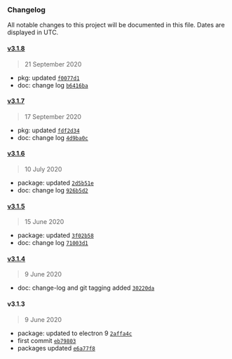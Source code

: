 ### Changelog

All notable changes to this project will be documented in this file. Dates are displayed in UTC.

#### [v3.1.8](https://github.com/saostad/Electron-React-Typescript/compare/v3.1.7...v3.1.8)

> 21 September 2020

- pkg: updated [`f0077d1`](https://github.com/saostad/Electron-React-Typescript/commit/f0077d123bd7ed9147840ffbb1e0f75c3ea222b3)
- doc: change log [`b6416ba`](https://github.com/saostad/Electron-React-Typescript/commit/b6416ba84f5b61b22261f6b272b1078a95f4095a)

#### [v3.1.7](https://github.com/saostad/Electron-React-Typescript/compare/v3.1.6...v3.1.7)

> 17 September 2020

- pkg: updated [`fdf2d34`](https://github.com/saostad/Electron-React-Typescript/commit/fdf2d3421e6c8122cb1ad0bee8bc63dea0fcd7a9)
- doc: change log [`4d9ba0c`](https://github.com/saostad/Electron-React-Typescript/commit/4d9ba0c56552903553497601c44288e8bb0c2da5)

#### [v3.1.6](https://github.com/saostad/Electron-React-Typescript/compare/v3.1.5...v3.1.6)

> 10 July 2020

- package: updated [`2d5b51e`](https://github.com/saostad/Electron-React-Typescript/commit/2d5b51e379fd36db58275b3e8f4737f147011f63)
- doc: change log [`926b5d2`](https://github.com/saostad/Electron-React-Typescript/commit/926b5d2cb977b64b0b057ae8c56fee6df804654e)

#### [v3.1.5](https://github.com/saostad/Electron-React-Typescript/compare/v3.1.4...v3.1.5)

> 15 June 2020

- package: updated [`3f02b58`](https://github.com/saostad/Electron-React-Typescript/commit/3f02b58d2767cbc8ffa89b3a931b45018e0dd423)
- doc: change log [`71003d1`](https://github.com/saostad/Electron-React-Typescript/commit/71003d1db35497770b99ae118c3153fb2e676968)

#### [v3.1.4](https://github.com/saostad/Electron-React-Typescript/compare/v3.1.3...v3.1.4)

> 9 June 2020

- doc: change-log and git tagging added [`30220da`](https://github.com/saostad/Electron-React-Typescript/commit/30220daf8d496ccb7d65b05003ad06b6ed415187)

#### v3.1.3

> 9 June 2020

- package: updated to electron 9 [`2affa4c`](https://github.com/saostad/Electron-React-Typescript/commit/2affa4ca61a54cd5f4518b18f20944d1723e2c47)
- first commit [`eb79803`](https://github.com/saostad/Electron-React-Typescript/commit/eb79803ba2768e074e2d897b3e85c32dce5faa65)
- packages updated [`e6a77f8`](https://github.com/saostad/Electron-React-Typescript/commit/e6a77f8b28d49e75c5de4ccdb8f8ef079f9395da)
